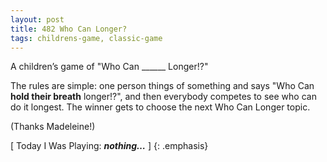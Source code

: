 ```yaml
---
layout: post
title: 482 Who Can Longer?
tags: childrens-game, classic-game
---
```

A children’s game of "Who Can ______ Longer!?"

The rules are simple: one person things of something and says "Who Can **hold their breath** longer!?", and then everybody competes to see who can do it longest.  The winner gets to choose the next Who Can Longer topic.

(Thanks Madeleine!)

[ Today I Was Playing: ***nothing…*** ]
{: .emphasis}